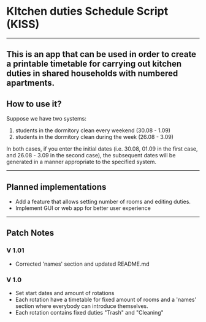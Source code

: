 # KItchen duties Schedule Script (KISS)

---

This is an app that can be used in order to create a
printable timetable for carrying out kitchen duties in
shared households with numbered apartments.
---
## How to use it?
Suppose we have two systems:
1. students in the dormitory clean every weekend (30.08 - 1.09)
2. students in the dormitory clean during the week (26.08 - 3.09)  

In both cases, if you enter the initial dates (i.e. 30.08, 01.09 in the first case, and 26.08 - 3.09 in the second case),
the subsequent dates will be generated in a manner appropriate to the specified system.

---
## Planned implementations

- Add a feature that allows setting number of rooms and editing duties.
- Implement GUI or web app for better user experience

---
## Patch Notes
### V 1.01 ###
- Corrected 'names' section and updated README.md

### V 1.0 ###
- Set start dates and amount of rotations
- Each rotation have a timetable for fixed amount of
rooms and a 'names' section where everybody can introduce
themselves.
- Each rotation contains fixed duties "Trash" and 
"Cleaning"